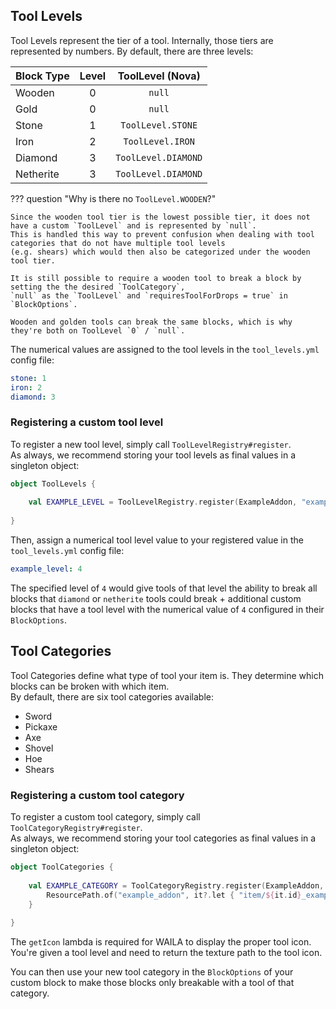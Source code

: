 ## Tool Levels

Tool Levels represent the tier of a tool. Internally, those tiers are represented by numbers. By default, there are three levels:

| Block Type | Level |  ToolLevel (Nova)   |
|:-----------|:-----:|:-------------------:|
| Wooden     |   0   |       `null`        |
| Gold       |   0   |       `null`        |
| Stone      |   1   |  `ToolLevel.STONE`  |
| Iron       |   2   |  `ToolLevel.IRON`   |
| Diamond    |   3   | `ToolLevel.DIAMOND` |
| Netherite  |   3   | `ToolLevel.DIAMOND` |

??? question "Why is there no `ToolLevel.WOODEN`?"

    Since the wooden tool tier is the lowest possible tier, it does not have a custom `ToolLevel` and is represented by `null`.  
    This is handled this way to prevent confusion when dealing with tool categories that do not have multiple tool levels
    (e.g. shears) which would then also be categorized under the wooden tool tier.

    It is still possible to require a wooden tool to break a block by setting the the desired `ToolCategory`,
    `null` as the `ToolLevel` and `requiresToolForDrops = true` in `BlockOptions`.

    Wooden and golden tools can break the same blocks, which is why they're both on ToolLevel `0` / `null`.

The numerical values are assigned to the tool levels in the `tool_levels.yml` config file:

```yaml title="tool_levels.yml"
stone: 1
iron: 2
diamond: 3
```

### Registering a custom tool level

To register a new tool level, simply call `ToolLevelRegistry#register`.  
As always, we recommend storing your tool levels as final values in a singleton object:

```kotlin
object ToolLevels {
    
    val EXAMPLE_LEVEL = ToolLevelRegistry.register(ExampleAddon, "example_level")
    
}
```

Then, assign a numerical tool level value to your registered value in the `tool_levels.yml` config file:

```yaml title="tool_levels.yml"
example_level: 4
```

The specified level of `4` would give tools of that level the ability to break all blocks that `diamond` or `netherite`
tools could break + additional custom blocks that have a tool level with the numerical value of `4` configured in their
`BlockOptions`.

## Tool Categories

Tool Categories define what type of tool your item is. They determine which blocks can be broken with which item.  
By default, there are six tool categories available:

* Sword
* Pickaxe
* Axe
* Shovel
* Hoe
* Shears

### Registering a custom tool category

To register a custom tool category, simply call `ToolCategoryRegistry#register`.  
As always, we recommend storing your tool categories as final values in a singleton object:

```kotlin title="ToolCategories.kt"
object ToolCategories {
    
    val EXAMPLE_CATEGORY = ToolCategoryRegistry.register(ExampleAddon, "example_category") {
        ResourcePath.of("example_addon", it?.let { "item/${it.id}_example" } ?: "item/example")
    }
    
}
```

The `getIcon` lambda is required for WAILA to display the proper tool icon. You're given a tool level and need to return
the texture path to the tool icon.

You can then use your new tool category in the `BlockOptions` of your custom block to make those blocks only breakable
with a tool of that category.